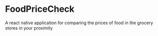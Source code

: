 # FoodPriceCheck
A react native application for comparing the prices of food in the grocery stores in your proximity 
